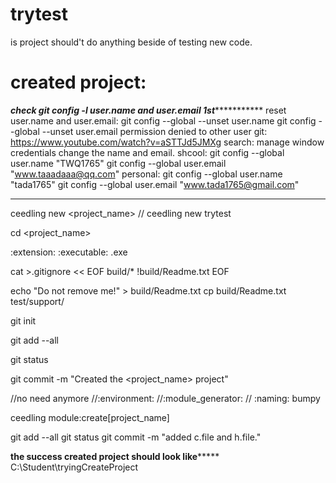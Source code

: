 # trytest
is project should't do anything beside of testing new code.

# created project:

*****check git config -l user.name and user.email 1st****************
reset user.name and user.email:
 	git config --global --unset user.name
	git config --global --unset user.email
permission denied to other user git:
	https://www.youtube.com/watch?v=aSTTJd5JMXg
	search: manage window credentials
	change the name and email.
shcool:
	 git config --global user.name "TWQ1765"
	 git config --global user.email "www.taaadaaa@qq.com"
personal:
	 git config --global user.name "tada1765"
	 git config --global user.email "www.tada1765@gmail.com"
*********************************************************************

ceedling new <project_name> // ceedling new trytest

cd <project_name>

:extension:
  :executable: .exe

cat >.gitignore << EOF
build/*
!build/Readme.txt
EOF

echo "Do not remove me!" > build/Readme.txt
cp build/Readme.txt test/support/

git init

git add --all

git status

git commit -m "Created the <project_name> project"

//no need anymore
//:environment:
//:module_generator:
//  :naming: bumpy

ceedling module:create[project_name]

git add --all
git status
git commit -m "added c.file and h.file."


******the success created project should look like***********
	C:\Student\tryingCreateProject
